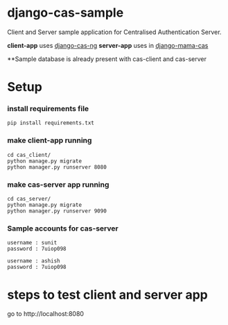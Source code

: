# django-cas-sample
Client and Server sample application for Centralised Authentication Server.

**client-app** uses [django-cas-ng]('https://github.com/mingchen/django-cas-ng') 
**server-app** uses in [django-mama-cas]('https://github.com/jbittel/django-mama-cas') 

**Sample database is already present with cas-client and cas-server

# Setup
### install requirements file
```pip install requirements.txt```

### make client-app running
```
cd cas_client/
python manage.py migrate
python manager.py runserver 8080
```

### make cas-server app running
```
cd cas_server/
python manage.py migrate
python manager.py runserver 9090
```
### Sample accounts for cas-server
```
username : sunit
password : 7uiop098

username : ashish
password : 7uiop098
```

# steps to test client and server app
go to http://localhost:8080
